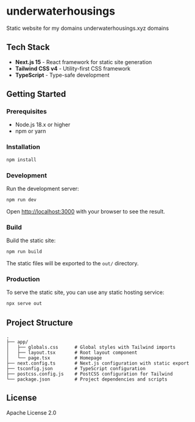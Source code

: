 # underwaterhousings
Static website for my domains underwaterhousings.xyz domains

## Tech Stack

- **Next.js 15** - React framework for static site generation
- **Tailwind CSS v4** - Utility-first CSS framework
- **TypeScript** - Type-safe development

## Getting Started

### Prerequisites

- Node.js 18.x or higher
- npm or yarn

### Installation

```bash
npm install
```

### Development

Run the development server:

```bash
npm run dev
```

Open [http://localhost:3000](http://localhost:3000) with your browser to see the result.

### Build

Build the static site:

```bash
npm run build
```

The static files will be exported to the `out/` directory.

### Production

To serve the static site, you can use any static hosting service:

```bash
npx serve out
```

## Project Structure

```
.
├── app/
│   ├── globals.css      # Global styles with Tailwind imports
│   ├── layout.tsx       # Root layout component
│   └── page.tsx         # Homepage
├── next.config.ts       # Next.js configuration with static export
├── tsconfig.json        # TypeScript configuration
├── postcss.config.js    # PostCSS configuration for Tailwind
└── package.json         # Project dependencies and scripts
```

## License

Apache License 2.0
